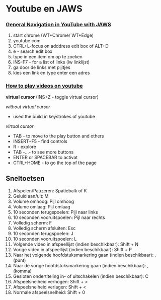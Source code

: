 # Youtube en JAWS

### [General Navigation in YouTube with JAWS](https://www.youtube.com/watch?v=oMzXAV0ZEsE)

1. start chrome (WT+Chrome/ WT+Edge)
1. youtube.com  
2. CTRL+L-focus on adddress edit box of ALT+D
1. e - search edit box
2. type in een item om op te zoeken
1. INS-F7 - for a list of links (lw linklijst)  
1. ga door de links met pijltjes  
1. kies een link en type enter een adres

### [How to play videos on youtube](https://www.youtube.com/watch?v=jqvxKLbp6CI)  

**virtual cursor** (INS+Z - toggle virtual cursor)

*without virtual cursor*

* used the build in keystrokes of youtube

*virtual cursor* 

* TAB - to move to the play button and others
* INSERT+F5 - find controls
* R - explore
* TAB -...- to see more buttons
* ENTER or SPACEBAR to activat
* CTRL+HOME - to go the top of the page

## Sneltoetsen
1. Afspelen/Pauzeren: Spatiebalk of K
2. Geluid aan/uit: M
3. Volume omhoog: Pijl omhoog
4. Volume omlaag: Pijl omlaag
5. 10 seconden terugspoelen: Pijl naar links
6. 10 seconden vooruitspoelen: Pijl naar rechts
7. Volledig scherm: F
8. Volledig scherm afsluiten: Esc
9. 10 seconden terugspoelen: J
10. 10 seconden vooruitspoelen: L
11. Volgende video in afspeellijst (indien beschikbaar): Shift + N
12. Vorige video in afspeellijst (indien beschikbaar): Shift + P
13. Naar het volgende hoofdstuksmarkering gaan (indien beschikbaar): . (punt)
14. Naar de vorige hoofdstuksmarkering gaan (indien beschikbaar): , (komma)
15. Gesloten ondertiteling in- of uitschakelen (indien beschikbaar): C
16. Afspeelsnelheid verhogen: Shift + >
17. Afspeelsnelheid verlagen: Shift + <
18. Normale afspeelsnelheid: Shift + 0
